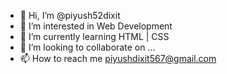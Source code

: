 - 👋 Hi, I’m @piyush52dixit
- 👀 I’m interested in Web Development
- 🌱 I’m currently learning HTML | CSS
- 💞️ I’m looking to collaborate on ...
- 📫 How to reach me piyushdixit567@gmail.com

<!---
piyush52dixit/piyush52dixit is a ✨ special ✨ repository because its `README.md` (this file) appears on your GitHub profile.
You can click the Preview link to take a look at your changes.
--->
